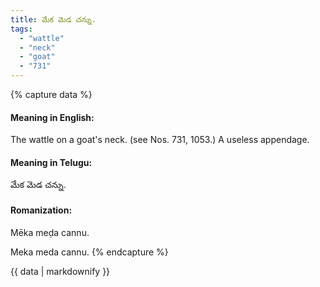 ```yaml
---
title: మేక మెడ చన్ను.
tags:
  - "wattle"
  - "neck"
  - "goat"
  - "731"
---
```


{% capture data %}
#### Meaning in English:
The wattle on a goat's neck.
(see Nos. 731, 1053.)
A useless appendage.

#### Meaning in Telugu:
మేక మెడ చన్ను.

#### Romanization:
Mēka meḍa cannu.

Meka meda cannu.
{% endcapture %}

{{ data | markdownify }}


